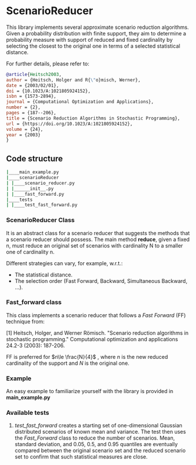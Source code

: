 # ScenarioReducer

This library implements several approximate scenario reduction algorithms. Given a probability distribution with finite support, they aim to determine a probability measure with support of reduced and fixed cardinality by selecting the closest to the original one in terms of a selected statistical distance.

For further details, please refer to:

```Bibtex
@article{Heitsch2003,
author = {Heitsch, Holger and R{\"o}misch, Werner},
date = {2003/02/01},
doi = {10.1023/A:1021805924152},
isbn = {1573-2894},
journal = {Computational Optimization and Applications},
number = {2},
pages = {187--206},
title = {Scenario Reduction Algorithms in Stochastic Programming},
url = {https://doi.org/10.1023/A:1021805924152},
volume = {24},
year = {2003}
}
```

## Code structure

```Bash
|____main_example.py
|____scenarioReducer
| |____scenario_reducer.py
| |______init__.py
| |____fast_forward.py
|____tests
| |____test_fast_forward.py
```

### ScenarioReducer Class

It is an abstract class for a scenario reducer that suggests the methods that a scenario reducer should possess. The main method **reduce**,  given a fixed n, must reduce an original set of scenarios with cardinality N to a smaller one of cardinality n.

Different strategies can vary, for example, w.r.t.:

- The statistical distance.
- The selection order (Fast Forward, Backward, Simultaneous Backward, ...).

### Fast_forward class

This class implements a scenario reducer that follows a *Fast Forward* (FF) technique from:

[1] Heitsch, Holger, and Werner Römisch. "Scenario reduction algorithms in stochastic programming." Computational optimization and applications 24.2-3 (2003): 187-206.

FF is preferred for $n\le \frac{N}{4}$ , where $n$  is the new reduced cardinality of the support and $N$ is the original one.

### Example

An easy example to familiarize yourself with the library is provided in **main_example.py**

### Available tests

1. *test_fast_forward* creates a starting set of one-dimensional Gaussian distributed scenarios of known mean and variance. The test then uses the *Fast_Forward* class to reduce the number of scenarios. Mean, standard deviation, and 0.05, 0.5, and 0.95 quantiles are eventually compared between the original scenario set and the reduced scenario set to confirm that such statistical measures are close.
